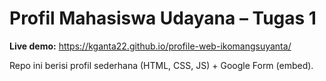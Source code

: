 # Profil Mahasiswa Udayana – Tugas 1

**Live demo:** https://kganta22.github.io/profile-web-ikomangsuyanta/

Repo ini berisi profil sederhana (HTML, CSS, JS) + Google Form (embed).
